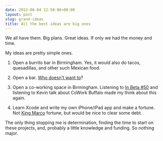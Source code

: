 ```yaml
---
date: 2013-06-04 12:50:06+00:00
layout: post
slug: grand-ideas
title: All the best ideas are big ones
---
```


We all have them. Big plans. Great ideas. If only we had the money and time.   

My ideas are pretty simple ones.   

1. Open a burrito bar in Birmingham. Yes, it would also do tacos, quesadillas, and other such Mexican food.   

2. Open a bar. [Who doesn't want to](http://youtu.be/8dsjWRinnVs)?   

3. Open a co-working space in Birmingham. Listening to [In Beta #50](http://5by5.tv/inbeta/50) and listening to Kevin talk about CoWork Buffalo made my think about this again.   

4. Learn Xcode and write my own iPhone/iPad app and make a fortune. Not [King Marco](http://www.marco.org) fortune, but would be nice to clear some debt.  





The only thing stopping me is determination, finding the time to start on these projects, and, probably a little knowledge and funding. So nothing major.  
